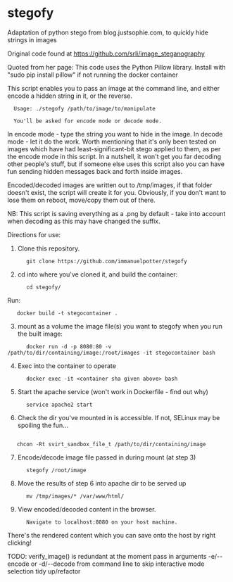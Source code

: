 # stegofy
Adaptation of python stego from blog.justsophie.com, to quickly hide strings in images

Original code found at https://github.com/srli/image_steganography

Quoted from her page: This code uses the Python Pillow library. Install with "sudo pip install pillow" if not running the docker container

This script enables you to pass an image at the command line, and either encode a hidden string in it, or the reverse.

      Usage: ./stegofy /path/to/image/to/manipulate

      You'll be asked for encode mode or decode mode.

In encode mode - type the string you want to hide in the image.
In decode mode - let it do the work. Worth mentioning that it's only been tested on images which have had least-significant-bit stego applied to them, as per the encode mode in this script. In a nutshell, it won't get you far decoding other people's stuff, but if someone else uses this script also you can have fun sending hidden messages back and forth inside images.

Encoded/decoded images are written out to /tmp/images, if that folder doesn't exist, the script will create it for you.
Obviously, if you don't want to lose them on reboot, move/copy them out of there.

NB: This script is saving everything as a .png by default - take into account when decoding as this may have changed the suffix.

Directions for use:

1) Clone this repository.
```
      git clone https://github.com/immanuelpotter/stegofy
```
2) cd into where you've cloned it, and build the container:
```
      cd stegofy/
   ```   
Run:
```
   docker build -t stegocontainer .
```      
3) mount as a volume the image file(s) you want to stegofy when you run the built image:
```
      docker run -d -p 8080:80 -v /path/to/dir/containing/image:/root/images -it stegocontainer bash
   ``` 
4) Exec into the container to operate
```
      docker exec -it <container sha given above> bash
   ```   
5) Start the apache service (won't work in Dockerfile - find out why)
```
      service apache2 start
   ```  

6) Check the dir you've mounted in is accessible. If not, SELinux may be spoiling the fun...
```#On your host

   chcon -Rt svirt_sandbox_file_t /path/to/dir/containing/image

```
7) Encode/decode image file passed in during mount (at step 3)
```
      stegofy /root/image
   ```   
8) Move the results of step 6 into apache dir to be served up
```
      mv /tmp/images/* /var/www/html/
   ```   
9) View encoded/decoded content in the browser.
```
      Navigate to localhost:8080 on your host machine.
   ```   
There's the rendered content which you can save onto the host by right clicking!

TODO:
      verify_image() is redundant at the moment
      pass in arguments -e/--encode or -d/--decode from command line to skip interactive mode selection
      tidy up/refactor
